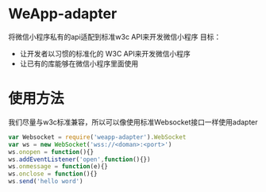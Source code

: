 # WeApp-adapter
将微信小程序私有的api适配到标准w3c API来开发微信小程序
目标：

* 让开发者以习惯的标准化的 W3C API来开发微信小程序
* 让已有的库能够在微信小程序里面使用

# 使用方法
我们尽量与w3c标准兼容，所以可以像使用标准Websocket接口一样使用adapter

```js
var Websocket = require('weapp-adapter').WebSocket
var ws = new WebSocket('wss://<doman>:<port>')
ws.onopen = function(){}
ws.addEventListener('open',function(){})
ws.onmessage = function(e){}
ws.onclose = function(){}
ws.send('hello word')


```
